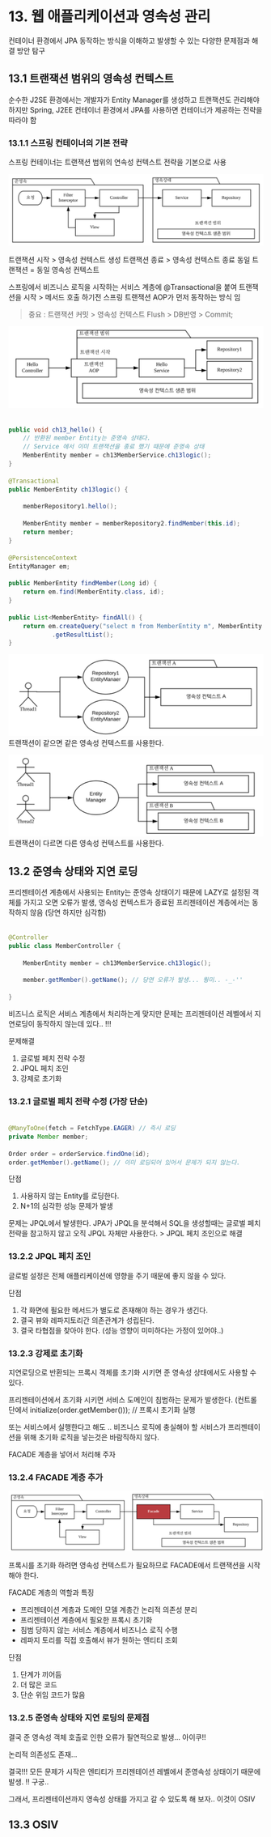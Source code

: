 # 13. 웹 애플리케이션과 영속성 관리

컨테이너 환경에서 JPA 동작하는 방식을 이해하고 발생할 수 있는 다양한 문제점과 해결 방안 탐구

## 13.1 트랜잭션 범위의 영속성 컨텍스트

순수한 J2SE 환경에서는 개발자가 Entity Manager를 생성하고 트랜잭션도 관리해야 하지만 Spring, J2EE 컨테이너 환경에서 JPA를 사용하면 컨테이너가 제공하는 전략을 따라야 함

### 13.1.1 스프링 컨테이너의 기본 전략

스프링 컨테이너는 트랜잭션 범위의 연속성 컨텍스트 전략을 기본으로 사용

![image](https://github.com/hanbroz/jpa/blob/master/13/images/img13_1.png)

트랜잭션 시작 > 영속성 컨텍스트 생성
트랜잭션 종료 > 영속성 컨텍스트 종료
동일 트랜잭션 = 동일 영속성 컨텍스트

스프링에서 비즈니스 로직을 시작하는 서비스 계층에 @Transactional을 붙여 트랜잭션을 시작 > 메서드 호출 하기전 스프링 트랜잭션 AOP가 먼저 동작하는 방식 임

> 중요 : 트랜잭션 커밋 > 영속성 컨텍스트 Flush > DB반영 > Commit;

![image](https://github.com/hanbroz/jpa/blob/master/13/images/img13_2.png)


~~~java

public void ch13_hello() {
    // 반환된 member Entity는 준영속 상태다.
    // Service 에서 이미 트랜잭션을 종료 했기 때문에 준영속 상태
    MemberEntity member = ch13MemberService.ch13logic();
}

@Transactional
public MemberEntity ch13logic() {

    memberRepository1.hello();

    MemberEntity member = memberRepository2.findMember(this.id);
    return member;
}

@PersistenceContext
EntityManager em;

public MemberEntity findMember(Long id) {
    return em.find(MemberEntity.class, id);
}

public List<MemberEntity> findAll() {
    return em.createQuery("select m from MemberEntity m", MemberEntity.class)
            .getResultList();
}

~~~

![image](https://github.com/hanbroz/jpa/blob/master/13/images/img13_3.png)<br>
트랜잭션이 같으면 같은 영속성 컨텍스트를 사용한다.

![image](https://github.com/hanbroz/jpa/blob/master/13/images/img13_4.png)<br>
트랜잭션이 다르면 다른 영속성 컨텍스트를 사용한다.

## 13.2 준영속 상태와 지연 로딩

프리젠테이션 계층에서 사용되는 Entity는 준영속 상태이기 때문에 LAZY로 설정된 객체를 가지고 오면 오류가 발생, 영속성 컨텍스트가 종료된 프리젠테이션 계층에서는 동작하지 않음 (당연 하지만 심각함)

~~~java

@Controller
public class MemberController {
    
    MemberEntity member = ch13MemberService.ch13logic();
    
    member.getMember().getName(); // 당연 오류가 발생... 뭥미.. -_-''
    
}

~~~

비즈니스 로직은 서비스 계층에서 처리하는게 맞지만 문제는 프리젠테이션 레벨에서 지연로딩이 동작하지 않는데 있다.. !!!

문제해결

1) 글로벌 페치 전략 수정
2) JPQL 페치 조인
3) 강제로 초기화

### 13.2.1 글로벌 페치 전략 수정 (가장 단순)

~~~java

@ManyToOne(fetch = FetchType.EAGER) // 즉시 로딩
private Member member;

Order order = orderService.findOne(id);
order.getMember().getName(); // 이미 로딩되어 있어서 문제가 되지 않는다.

~~~

단점
1) 사용하지 않는 Entity를 로딩한다.
2) N+1의 심각한 성능 문제가 발생

문제는 JPQL에서 발생한다. JPA가 JPQL을 분석해서 SQL을 생성할때는 글로벌 페치 전략을 참고하지 않고 오직 JPQL 자체만 사용한다. > JPQL 페치 조인으로 해결


### 13.2.2 JPQL 페치 조인

글로벌 설정은 전체 애플리케이션에 영향을 주기 때문에 좋지 않을 수 있다.

단점

1) 각 화면에 필요한 메서드가 별도로 존재해야 하는 경우가 생긴다. 
2) 결국 뷰와 레파지토리간 의존관계가 성립된다.
3) 결국 타협점을 찾아야 한다. (성능 영향이 미미하다는 가정이 있어야..)

### 13.2.3 강제로 초기화

지연로딩으로 반환되는 프록시 객체를 초기화 시키면 준 영속성 상태에서도 사용할 수 있다.

프리젠테이션에서 초기화 시키면 서비스 도메인이 침범하는 문제가 발생한다.
(컨트롤 단에서 initialize(order.getMember())); // 프록시 초기화 실행

또는 서비스에서 실행한다고 해도 .. 비즈니스 로직에 충실해야 할 서비스가 프리젠테이션을 위해 초기화 로직을 넣는것은 바람직하지 않다.

FACADE 계층을 넣어서 처리해 주자

### 13.2.4 FACADE 계층 추가

![image](https://github.com/hanbroz/jpa/blob/master/13/images/img13_5.png)

프록시를 초기화 하려면 영속성 컨텍스트가 필요하므로 FACADE에서 트랜잭션을 시작해야 한다.

FACADE 계층의 역할과 특징

* 프리젠테이션 계층과 도메인 모델 계층간 논리적 의존성 분리
* 프리젠테이션 계층에서 필요한 프록시 초기화
* 침범 당하지 않는 서비스 계층에서 비즈니스 로직 수행
* 레파지 토리를 직접 호출해서 뷰가 원하는 엔티티 조회

단점

1) 단계가 끼어듬
2) 더 많은 코드
3) 단순 위임 코드가 많음

### 13.2.5 준영속 상태와 지연 로딩의 문제점

결국 준 영속성 객체 호출로 인한 오류가 필연적으로 발생... 아이쿠!!

논리적 의존성도 존재...

결국!!! 모든 문제가 시작은 엔티티가 프리젠테이션 레벨에서 준영속성 상태이기 때문에 발생. !! 구궁..

그래서, 프리젠테이션까지 영속성 상태를 가지고 갈 수 있도록 해 보자.. 이것이 OSIV

## 13.3 OSIV











